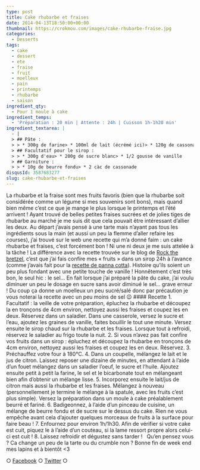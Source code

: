 ```yaml
---
type: post
title: Cake rhubarbe et fraises
date: 2014-04-13T18:50:00+00:00
thumbnail: https://crokmou.com/images/cake-rhubarbe-fraise.jpg
categories: 
  - Desserts
tags: 
  - cake
  - dessert
  - ete
  - fraise
  - fruit
  - moelleux
  - pain
  - printemps
  - rhubarbe
  - saison
ingredient_qty: 
  - Pour 1 moule à cake
ingredient_temps: 
  - 'Préparation : 20 min | Attente : 24h | Cuisson 1h-1h20 min'
ingredient_textarea: |
  - |
  > ## Pâte :
  > > * 300g de farine> * 100ml de lait (écrémé ici)> * 120g de cassonade (brune à la maison)> * 150ml d'huile de tournesol> * 1 oeuf> * 200g de rhubarbe coupée en tronçons> * 100g de fraises> * 1 càs de jus de citron> * 1 càc de bicarbonate de soude> * 1/2 càc de sel
  > ## Facultatif pour le sirop :
  > > * 300g d'eau> * 200g de sucre blanc> * 1/2 gousse de vanille
  > ## Garniture :
  > > * 10g de beurre fondu> * 2 càc de cassonade
disqusId: 3587683277
slug: cake-rhubarbe-et-fraises
---
```


La rhubarbe et la fraise sont mes fruits favoris (bien que la rhubarbe soit considérée comme un légume si mes souvenirs sont bons), mais quand bien même c’est ce que je mange le plus lorsque le printemps et l’été arrivent ! Ayant trouvé de belles petites fraises sucrées et de jolies tiges de rhubarbe au marché je me suis dit que cela pouvait être intéressant d’allier les deux. Au départ j’avais pensé à une tarte mais n’ayant pas tous les ingrédients sous la main (et aussi un peu la flemme d’aller refaire les courses), j’ai trouvé sur le web une recette qui m’a donné faim : un cake rhubarbe et fraises, c’est forcément bon ! Ni une ni deux je me suis attelée à la tâche ! La différence avec la recette trouvée sur le blog de [Rock the bretzel](http://rockthebretzel.com/pain-a-la-rhubarbe-et-a-la-fraise-glacage-a-la-cannelle/), c’est que j’ai fais confire mes « fruits » dans un sirop 24h à l’avance (comme j’avais fait pour la [recette de panna cotta](http://www.crokmou.com/panna-cotta-vegan-a-la-vanille-et-sa-gelee-de-rhubarbe-vegan-vanilla-panna-cotta-with-rhubarb-jelly/ "Panna cotta vegan à la vanille et sa gelée de rhubarbe {Vegan vanilla panna cotta with rhubarb jelly}")). Histoire qu’ils soient un peu plus fondant avec une petite touche de vanille ! Honnêtement c’est très bon, le seul hic : le sel… En fait lorsque j’ai préparé la pâte du cake, j’ai voulu diminuer un peu le dosage en sucre sans avoir diminué le sel… grave erreur ! Du coup ça donne un moelleux un peu sucré/salé donc par précaution je vous noterai la recette avec un peu moins de sel 😉 #### Recette 1\. Facultatif : la veille de votre préparation, épluchez la rhubarbe et découpez la en tronçons de 4cm environ, nettoyez aussi les fraises et coupez les en deux. Réservez dans un saladier. Dans une casserole, versez le sucre et l’eau, ajoutez les graines de vanille, faites bouillir le tout une minute. Versez ensuite le sirop chaud sur la rhubarbe et les fraises. Lorsque tout à refroidi, réservez le saladier au frigo toute la nuit. 2\. Si vous n’avez pas fait confire vos fruits dans un sirop : épluchez et découpez la rhubarbe en tronçons de 4cm environ, nettoyez aussi les fraises et coupez les en deux. Réservez. 3\. Préchauffez votre four à 180°C. 4\. Dans un coupelle, mélangez le lait et le jus de citron. Laissez reposer une dizaine de minutes, en attendant à l’aide d’un fouet mélangez dans un saladier l’oeuf, le sucre et l’huile. Ajoutez ensuite petit à petit la farine, le sel et le bicarbonate tout en mélangeant bien afin d’obtenir un mélange lisse. 5\. Incorporez ensuite le lait/jus de citron mais aussi la rhubarbe et les fraises. Mélangez à nouveau (personnellement je termine le mélange à la spatule, avec les fruits c’est plus simple). Versez la préparation dans un moule à cake préalablement beurré et fariné. 6\. Badigeonnez, à l’aide d’un pinceau de cuisine, un mélange de beurre fondu et de sucre sur le dessus du cake. Rien ne vous empêche avant cela d’ajouter quelques morceaux de fruits à la surface pour faire beau ! 7\. Enfournez pour environ 1h/1h30\. Afin de vérifier si votre cake est cuit, piquez le à l’aide d’un couteau, si la lame ressort propre alors celui-ci est cuit ! 8\. Laissez refroidir et dégustez sans tarder !   Qu’en pensez vous ? Ca change un peu de la tarte ou du crumble non ? Bonne fin de week end mes lapins et à bientôt <3  

○ [Facebook](https://www.facebook.com/crokmou.blog) ○ [Twitter](https://twitter.com/Crokmou) ○